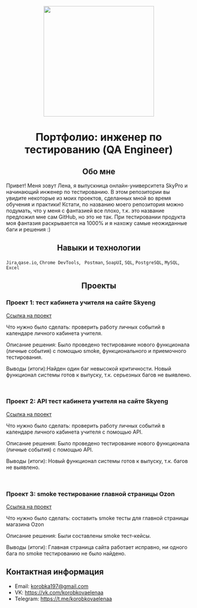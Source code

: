 <div id="header" align="center">
  <img src="https://media.giphy.com/media/Wj7lNjMNDxSmc/giphy.gif" width="300"/>
</div>

# <div align="center"> Портфолио: инженер по тестированию (QA Engineer) </div>

## <div align="center">Обо мне</div>
Привет! Меня зовут Лена, я выпускница онлайн-университета SkyPro и начинающий инженер по тестированию. В этом репозитории вы увидите некоторые из моих проектов, сделанных мной во время обучения и практики! Кстати, по названию моего репозитория можно подумать, что у меня с фантазией все плохо, т.к. это название предложил мне сам GitHub, но это не так. При тестировании продукта моя фантазия раскрывается на 1000% и я нахожу самые неожиданные баги и решения :)

## <div align="center">Навыки и технологии</div>
``Jira``,``qase.io``, ``Chrome DevTools``, `` Postman``, ``SoapUI``, ``SQL``, ``PostgreSQL``, ``MySQL``, ``Excel``

## <div align="center">Проекты</div>

### <p>Проект 1: тест кабинета учителя на сайте Skyeng</p>
<p><a href="https://docs.google.com/document/d/1wzz-ZhcPdEk0s_4lEaWpVXzRY2ixiY84dwkwGoNatps/edit?usp=sharing">Ссылка на проект</a></p>

<p>Что нужно было сделать: проверить работу личных событий в календаре личного кабинета учителя.<p>

<p>Описание решения: Было проведено тестирование нового функционала (личные события) с помощью smoke, функционального и приемочного тестирования.</p>
 
<p>Выводы (итоги):Найден один баг невысокой критичности. Новый функционал системы готов к выпуску, т.к. серьезных багов не выявлено.<p>


<br>

### <p>Проект 2: API тест кабинета учителя на сайте Skyeng</p>
<p><a href="https://github.com/korobkovaa/cautious-journey/tree/main/project2">Ссылка на проект</a></p>

<p>Что нужно было сделать: проверить работу личных событий в календаре личного кабинета учителя с помощью API.<p>

<p>Описание решения: Было проведено тестирование нового функционала (личные события) с помощью API.</p>
 
<p>Выводы (итоги):  Новый функционал системы готов к выпуску, т.к. багов не выявлено.<p>


<br> 

### <p>Проект 3: smoke тестирование главной страницы Ozon</p>
<p><a href="https://docs.google.com/document/d/1-B-cYmlC_rcVmS_ct6AzDQoRmUK-C8kcG3PC-tN6UJs/edit?usp=sharing">Ссылка на проект</a></p>

<p>Что нужно было сделать: составить smoke тесты для главной страницы магазина Ozon</p>

<p>Описание решения: Были составлены smoke тест-кейсы.</p>
 
<p>Выводы (итоги): Главная страница сайта работает исправно, ни одного бага по smoke тестированию не было найдено.<p>




## Контактная информация
- Email: korobka197@gmail.com
- VK: https://vk.com/korobkovaelenaa
- Telegram: https://t.me/korobkovaelenaa
